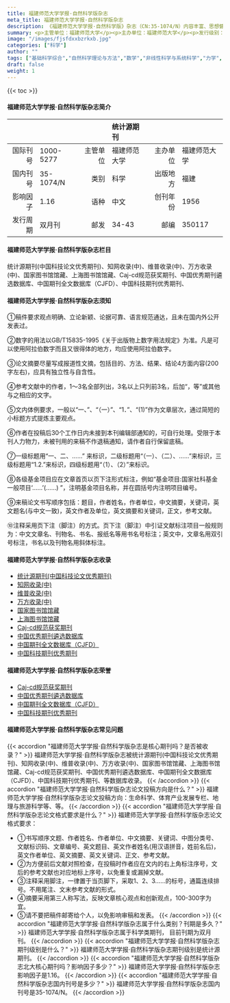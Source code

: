 ```yaml
---
title: 福建师范大学学报·自然科学版杂志
meta_title: 福建师范大学学报·自然科学版杂志
description: 《福建师范大学学报·自然科学版》杂志（CN:35-1074/N）内容丰富、思想健康，1956年创刊，目前以双月刊形式发行，刊物对外积极扩大宣传，致力于提高杂志质量与影响。本刊以马列主义、毛泽东思想、邓小平理论和“三个代表”重要思想为指导，坚持四项基本原则，坚持改革开放，贯彻“双百”方针，推崇学术自由，反对学术迷信，倡导学术讨论，促进学术创新，以繁荣科学、促进教学、服务社会为己任，致力于反映我校自然科学领域的研究成果，同时也报道国内外学者的最新研究进展。 该学报主要刊登数学、物理学、化学、生物学、地理学、生态学、计算机科学、信息科学、工程技术等自然科学领域的研究论文和综述文章。本刊坚持高学术标准，严格审稿制度，以保证刊发的文章具有较高的学术价值和实用价值。 作为学校的重要学术窗口，始终关注学校各学科领域的研究动态和发展趋势，积极参与国内外学术交流，为我校自然科学研究的发展做出了积极贡献。在未来的发展中，本刊将继续秉承“繁荣科学、促进教学、服务社会”的办刊宗旨，不断提高学术质量和出版水平，为我校乃至全国自然科学研究领域做出更大的贡献。
summary: <p>主管单位：福建师范大学</p><p>主办单位：福建师范大学</p><p>发行级别：统计源期刊</p><p>发行周期：双月刊</p>
image: "/images/fjsfdxxbzrkxb.jpg"
categories: ["科学"]
author: ""
tags: ["基础科学综合","自然科学理论与方法","数学","非线性科学与系统科学","力学","物理学","生物学","天文学","自然地理学测绘学","气象学","海洋学","地质学","地球物理学","资源科学",]
draft: false
weight: 1
---
```


{{< toc >}}

#### 福建师范大学学报·自然科学版杂志简介
|               |                               |               | 统计源期刊        |               |                           |
| ------------: | :---------------------------- | ------------: | :---------------------------- | ------------: | :------------------------ |
| 国际刊号      | 1000-5277   | 主管单位      | 福建师范大学     | 主办单位      | 福建师范大学     |
| 国内刊号      | 35-1074/N        | 类别          | 科学       | 出版地方      | 福建           |
| 影响因子      | 1.16        | 语种          | 中文             | 创刊年份      | 1956    |
| 发行周期      | 双月刊    | 邮发          | 34-43              | 邮编          | 350117      |

#### 福建师范大学学报·自然科学版杂志栏目
<span>统计源期刊(中国科技论文优秀期刊)</span>、<span>知网收录(中)</span>、<span>维普收录(中)</span>、<span>万方收录(中)</span>、<span>国家图书馆馆藏</span>、<span>上海图书馆馆藏</span>、<span>Caj-cd规范获奖期刊</span>、<span>中国优秀期刊遴选数据库</span>、<span>中国期刊全文数据库（CJFD）</span>、<span>中国科技期刊优秀期刊</span>、

#### 福建师范大学学报·自然科学版杂志须知
<p><p>
	①稿件要求观点明确、立论新颖、论据可靠、语言规范通达，且未在国内外公开发表过。
</p><p>
	②数字的用法以GB/T15835-1995《关于出版物上数字用法规定》为准。凡是可以使用阿拉伯数字而且又很得体的地方，均应使用阿拉伯数字。
</p><p>
	③论文摘要尽量写成报道性文摘，包括目的、方法、结果、结论4方面内容(200字左右)，应具有独立性与自含性。
</p><p>
	④参考文献中的作者，1～3名全部列出，3名以上只列前3名，后加“，等”或其他与之相应的文字。
</p><p>
	⑤文内体例要求，一般以“一、”、“（一）”、“1．”、“(1)”作为文章层次，通过简短的小标题方式提炼主要观点。
</p><p>
	⑥作者在投稿后30个工作日内未接到本刊编辑部通知的，可自行处理。受限于本刊人力物力，未被刊用的来稿不作退稿通知，请作者自行保留底稿。
</p><p>
	⑦一级标题用“一、二、……” 来标识，二级标题用“（一）、（二）、……”来标识，三级标题用“1.2.”来标识，四级标题用“（1）、（2）”来标识。
</p><p>
	⑧各级基金项目应在文章首页以页下注形式标注，例如“基金项目:国家社科基金一般项目‘……’(……) ”，注明基金项目名称，并在圆括号内注明项目编号。
</p><p>
	⑨来稿论文书写顺序包括：题目，作者姓名，作者单位，中文摘要，关键词，英文题名(与中文一致)，英文作者及单位，英文摘要和关键词，正文，参考文献。
</p><p>
	⑩注释采用页下注（脚注）的方式。页下注（脚注）中引证文献标注项目一般规则为：中文文章名、刊物名、书名、报纸名等用书名号标注；英文中，文章名用双引号标注，书名以及刊物名用斜体标注。
</p></p>


#### 福建师范大学学报·自然科学版杂志收录
<ul>
    <li class="inline-block">
        <a class="bg-theme-light hover:bg-primary dark:bg-darkmode-theme-light dark:hover:bg-darkmode-primary dark:hover:text-dark m-1 block rounded px-3 py-1 hover:text-white" href="#福建师范大学学报·自然科学版杂志收录">
        统计源期刊(中国科技论文优秀期刊)
        </a>
    </li>
    <li class="inline-block">
        <a class="bg-theme-light hover:bg-primary dark:bg-darkmode-theme-light dark:hover:bg-darkmode-primary dark:hover:text-dark m-1 block rounded px-3 py-1 hover:text-white" href="#福建师范大学学报·自然科学版杂志收录">
        知网收录(中)
        </a>
    </li>
    <li class="inline-block">
        <a class="bg-theme-light hover:bg-primary dark:bg-darkmode-theme-light dark:hover:bg-darkmode-primary dark:hover:text-dark m-1 block rounded px-3 py-1 hover:text-white" href="#福建师范大学学报·自然科学版杂志收录">
        维普收录(中)
        </a>
    </li>
    <li class="inline-block">
        <a class="bg-theme-light hover:bg-primary dark:bg-darkmode-theme-light dark:hover:bg-darkmode-primary dark:hover:text-dark m-1 block rounded px-3 py-1 hover:text-white" href="#福建师范大学学报·自然科学版杂志收录">
        万方收录(中)
        </a>
    </li>
    <li class="inline-block">
        <a class="bg-theme-light hover:bg-primary dark:bg-darkmode-theme-light dark:hover:bg-darkmode-primary dark:hover:text-dark m-1 block rounded px-3 py-1 hover:text-white" href="#福建师范大学学报·自然科学版杂志收录">
        国家图书馆馆藏
        </a>
    </li>
    <li class="inline-block">
        <a class="bg-theme-light hover:bg-primary dark:bg-darkmode-theme-light dark:hover:bg-darkmode-primary dark:hover:text-dark m-1 block rounded px-3 py-1 hover:text-white" href="#福建师范大学学报·自然科学版杂志收录">
        上海图书馆馆藏
        </a>
    </li>
    <li class="inline-block">
        <a class="bg-theme-light hover:bg-primary dark:bg-darkmode-theme-light dark:hover:bg-darkmode-primary dark:hover:text-dark m-1 block rounded px-3 py-1 hover:text-white" href="#福建师范大学学报·自然科学版杂志收录">
        Caj-cd规范获奖期刊
        </a>
    </li>
    <li class="inline-block">
        <a class="bg-theme-light hover:bg-primary dark:bg-darkmode-theme-light dark:hover:bg-darkmode-primary dark:hover:text-dark m-1 block rounded px-3 py-1 hover:text-white" href="#福建师范大学学报·自然科学版杂志收录">
        中国优秀期刊遴选数据库
        </a>
    </li>
    <li class="inline-block">
        <a class="bg-theme-light hover:bg-primary dark:bg-darkmode-theme-light dark:hover:bg-darkmode-primary dark:hover:text-dark m-1 block rounded px-3 py-1 hover:text-white" href="#福建师范大学学报·自然科学版杂志收录">
        中国期刊全文数据库（CJFD）
        </a>
    </li>
    <li class="inline-block">
        <a class="bg-theme-light hover:bg-primary dark:bg-darkmode-theme-light dark:hover:bg-darkmode-primary dark:hover:text-dark m-1 block rounded px-3 py-1 hover:text-white" href="#福建师范大学学报·自然科学版杂志收录">
        中国科技期刊优秀期刊
        </a>
    </li>
</ul>



#### 福建师范大学学报·自然科学版杂志荣誉
<ul>
    <li class="inline-block">
        <a class="bg-theme-light hover:bg-primary dark:bg-darkmode-theme-light dark:hover:bg-darkmode-primary dark:hover:text-dark m-1 block rounded px-3 py-1 hover:text-white" href="#福建师范大学学报·自然科学版杂志荣誉">
        Caj-cd规范获奖期刊
        </a>
    </li>
    <li class="inline-block">
        <a class="bg-theme-light hover:bg-primary dark:bg-darkmode-theme-light dark:hover:bg-darkmode-primary dark:hover:text-dark m-1 block rounded px-3 py-1 hover:text-white" href="#福建师范大学学报·自然科学版杂志荣誉">
        中国优秀期刊遴选数据库
        </a>
    </li>
    <li class="inline-block">
        <a class="bg-theme-light hover:bg-primary dark:bg-darkmode-theme-light dark:hover:bg-darkmode-primary dark:hover:text-dark m-1 block rounded px-3 py-1 hover:text-white" href="#福建师范大学学报·自然科学版杂志荣誉">
        中国期刊全文数据库（CJFD）
        </a>
    </li>
    <li class="inline-block">
        <a class="bg-theme-light hover:bg-primary dark:bg-darkmode-theme-light dark:hover:bg-darkmode-primary dark:hover:text-dark m-1 block rounded px-3 py-1 hover:text-white" href="#福建师范大学学报·自然科学版杂志荣誉">
        中国科技期刊优秀期刊
        </a>
    </li>
</ul>












#### 福建师范大学学报·自然科学版杂志常见问题
{{< accordion "福建师范大学学报·自然科学版杂志是核心期刊吗？是否被收录？" >}}
福建师范大学学报·自然科学版杂志被统计源期刊(中国科技论文优秀期刊)、知网收录(中)、维普收录(中)、万方收录(中)、国家图书馆馆藏、上海图书馆馆藏、Caj-cd规范获奖期刊、中国优秀期刊遴选数据库、中国期刊全文数据库（CJFD）、中国科技期刊优秀期刊、等数据库收录。
{{< /accordion >}}
{{< accordion "福建师范大学学报·自然科学版杂志论文投稿方向是什么？" >}}
福建师范大学学报·自然科学版杂志论文投稿方向：生命科学、体育产业发展专栏、地理与旅游科学等、等。
{{< /accordion >}}
{{< accordion "福建师范大学学报·自然科学版杂志论文格式要求是什么？" >}}
福建师范大学学报·自然科学版杂志论文格式要求：
- ①书写顺序文题、作者姓名、作者单位、中文摘要、关键词、中图分类号、文献标识码、文章编号、英文题目、英文作者姓名(用汉语拼音，姓前名后)，英文作者单位、英文摘要、英文关键词、正文、参考文献。
- ②为方便前后文献对照检查，在投稿时作者应在文内的右上角标注序号，文后的参考文献也对应地标上序号，以免重复或漏掉文献。
- ③注释采用脚注，一律置于当页脚下，采取1、2、3……的标号，通篇连续排号。不用尾注、文末参考文献的形式。
- ④摘要采用第三人称写法，反映文章核心观点和创新观点，100-300字为宜。
- ⑤请不要把稿件邮寄给个人，以免影响审稿和发表。
{{< /accordion >}}
{{< accordion "福建师范大学学报·自然科学版杂志属于什么类别？刊期是多久？" >}}
福建师范大学学报·自然科学版杂志属于科学类期刊， 目前刊期为双月刊。
{{< /accordion >}}
{{< accordion "福建师范大学学报·自然科学版杂志期刊级别是什么？" >}}
福建师范大学学报·自然科学版杂志期刊级别是统计源期刊。
{{< /accordion >}}
{{< accordion "福建师范大学学报·自然科学版杂志北大核心期刊吗？影响因子多少？" >}}
福建师范大学学报·自然科学版杂志影响因子是1.16。
{{< /accordion >}}
{{< accordion "福建师范大学学报·自然科学版杂志国内刊号是多少？" >}}
福建师范大学学报·自然科学版杂志国内刊号是35-1074/N。
{{< /accordion >}}